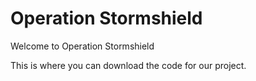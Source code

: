 # Operation Stormshield
Welcome to Operation Stormshield

This is where you can download the code for our project. 
